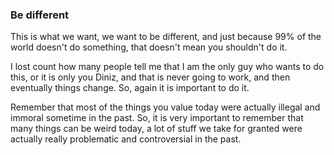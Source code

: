 ### Be different

This is what we want, we want to be different, and just because 99% of the world doesn't do something, that doesn't mean you shouldn't do it. 

I lost count how many people tell me that I am the only guy who wants to do this, or it is only you Diniz, and that is never going to work, and then eventually things change. So, again it is important to do it.

Remember that most of the things you value today were actually illegal and immoral sometime in the past. So, it is very important to remember that many things can be weird today, a lot of stuff we take for granted were actually really problematic and controversial in the past.
